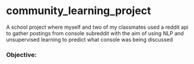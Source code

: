 # community_learning_project
A school project where myself and two of my classmates used a reddit api to gather postings from console subreddit with the aim of using NLP and unsupervised learning to predict what console was being discussed
<br>
### Objective:
